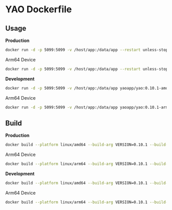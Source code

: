 # YAO Dockerfile

## Usage

**Production**

```bash
docker run -d -p 5099:5099 -v /host/app:/data/app --restart unless-stopped yaoapp/yao:0.10.1-amd64
```

Arm64 Device

```bash
docker run -d -p 5099:5099 -v /host/app:/data/app --restart unless-stopped yaoapp/yao:0.10.1-arm64
```

**Development**

```bash
docker run -d -p 5099:5099 -v /host/app:/data/app yaoapp/yao:0.10.1-amd64-dev
```

Arm64 Device

```bash
docker run -d -p 5099:5099 -v /host/app:/data/app yaoapp/yao:0.10.1-arm64-dev
```

## Build

**Production**

```bash
docker build --platform linux/amd64 --build-arg VERSION=0.10.1 --build-arg ARCH=amd64 -t yaoapp/yao:0.10.1-amd64 .
```

Arm64 Device

```bash
docker build --platform linux/arm64 --build-arg VERSION=0.10.1 --build-arg ARCH=arm64 -t yaoapp/yao:0.10.1-arm64 .
```

**Development**

```bash
docker build --platform linux/amd64 --build-arg VERSION=0.10.1 --build-arg ARCH=amd64 -t yaoapp/yao:0.10.1-amd64-dev .
```

Arm64 Device

```bash
docker build --platform linux/arm64 --build-arg VERSION=0.10.1 --build-arg ARCH=arm64 -t yaoapp/yao:0.10.1-arm64-dev .
```
